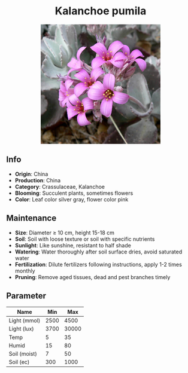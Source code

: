 <h1 align='center'>Kalanchoe pumila</h1>
<p align="center">
    <img 
        align='center'
        width='320'
        src="../images/kalanchoe pumila.png" 
        alt='Kalanchoe pumila' />
</p>

## Info

 - **Origin**: China
 - **Production**: China
 - **Category**: Crassulaceae, Kalanchoe
 - **Blooming**: Succulent plants, sometimes flowers
 - **Color**: Leaf color silver gray, flower color pink

## Maintenance

 - **Size**: Diameter ≥ 10 cm, height 15-18 cm
 - **Soil**: Soil with loose texture or soil with specific nutrients
 - **Sunlight**: Like sunshine, resistant to half shade
 - **Watering**: Water thoroughly after soil surface dries, avoid saturated water
 - **Fertilization**: Dilute fertilizers following instructions, apply 1-2 times monthly
 - **Pruning**: Remove aged tissues, dead and pest branches timely

## Parameter

| Name         | Min  | Max   |
|--------------|------|-------|
| Light (mmol) | 2500 | 4500  |
| Light (lux)  | 3700 | 30000 |
| Temp         | 5    | 35    |
| Humid        | 15   | 80    |
| Soil (moist) | 7   | 50    |
| Soil (ec)    | 300  | 1000  |